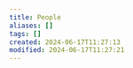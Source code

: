 ```yaml
---
title: People
aliases: []
tags: []
created: 2024-06-17T11:27:13
modified: 2024-06-17T11:27:21
---
```

